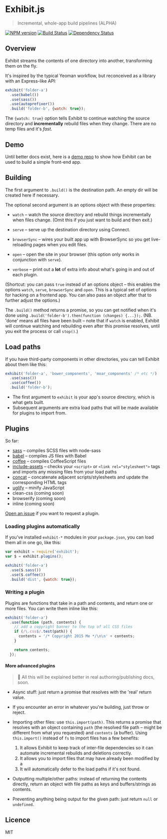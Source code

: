 # Exhibit.js

> Incremental, whole-app build pipelines (ALPHA)

[![NPM version][npm-image]][npm-url] [![Build Status][travis-image]][travis-url] [![Dependency Status][depstat-image]][depstat-url]


## Overview

Exhibit streams the contents of one directory into another, transforming them on the fly.

It's inspired by the typical Yeoman workflow, but reconceived as a library with an Express-like API:

```js
exhibit('folder-a')
  .use(babel())
  .use(sass())
  .use(autoprefixer())
  .build('folder-b', {watch: true});
```

The `{watch: true}` option tells Exhibit to continue watching the source directory and **incrementally** rebuild files when they change. There are no temp files and it's *fast*.


## Demo

Until better docs exist, here is a [demo repo](https://github.com/exhibitjs/demo) to show how Exhibit can be used to build a simple front-end app.


## Building

The first argument to `.build()` is the destination path. An empty dir will be created here if necessary.

The optional second argument is an options object with these properties:

- `watch` – watch the source directory and rebuild things incrementally when files change. (Omit this if you just want to build and then exit.)

- `serve` – serve up the destination directory using Connect.

- `browserSync` – wires your built app up with BrowserSync so you get live-reloading pages when you edit files.

- `open` – open the site in your browser (this option only works in conjunction with `serve`).

- `verbose` – print out a **lot** of extra info about what's going in and out of each plugin.

(Shortcut: you can pass `true` instead of an options object – this enables the options `watch`, `serve`, `browserSync` and `open`. This is a typical set of options for hacking on a frontend app. You can also pass an object after that to further adjust the options.)

The `.build()` method returns a promise, so you can get notified when it's done using `.build('folder-b').then(function (changes) {...});`. (NB. 'done' means all files have been built – note that if `watch` is enabled, Exhibit will continue watching and rebuilding even after this promise resolves, until you exit the process or call `stop()`.)

## Load paths

If you have third-party components in other directories, you can tell Exhibit about them like this:

```js
exhibit('folder-a', 'bower_components', 'moar_components' /* etc */)
  .use(sass())
  .use(coffee())
  .build('folder-b');
```

- The first argument to `exhibit` is your app's source directory, which is what gets built.
- Subsequent arguments are extra load paths that will be made available for plugins to import from.


## Plugins

So far:

- [sass](https://github.com/exhibitjs/exhibit-sass) – compiles SCSS files with node-sass
- [babel](https://github.com/exhibitjs/exhibit-babel) – compiles JS files with Babel
- [coffee](https://github.com/exhibitjs/exhibit-coffee) – compiles CoffeeScript files
- [include-assets](https://github.com/exhibitjs/exhibit-include-assets) – checks your `<script>` or `<link rel="stylesheet">` tags and imports any missing files from your load paths
- [concat](https://github.com/exhibitjs/exhibit-concat) – concatenate adjacent scripts/stylesheets and update the corresponding HTML tags
- [uglify](https://github.com/exhibitjs/exhibit-uglify) – minify JavaScript
- clean-css (coming soon)
- browserify (coming soon)
- inline (coming soon)

[Open an issue](https://github.com/callumlocke/exhibit/issues) if you want to request a plugin.


### Loading plugins automatically

If you've installed `exhibit-*` modules in your `package.json`, you can load them all in one go, like this:

```js
var exhibit = require('exhibit');
var $ = exhibit.plugins();

exhibit('folder-a')
  .use($.sass())
  .use($.coffee())
  .build('dist', {watch: true});
```

### Writing a plugin

Plugins are functions that take in a path and contents, and return one or more files. You can write them inline like this:

```js
exhibit('folder-a')
  .use(function (path, contents) {
    // add a copyright banner to the top of all CSS files
    if (/\.css$/.test(path)) {
      contents = '/* Copyright 2015 Me */\n\n' + contents;
    }

    return contents;
  });
```


#### More advanced plugins

> 🐝 All this will be explained better in real authoring/publishing docs, soon.

- Async stuff: just return a promise that resolves with the 'real' return value.

- If you encounter an error in whatever you're building, just throw or reject.

- Importing other files: use `this.import(path)`. This returns a promise that resolves with an object containing `path` (the resolved file path – might be different from what you requested) and `contents` (a buffer). Using `this.import()` instead of `fs` to import files has a few benefits:
  1. It allows Exhibit to keep track of inter-file dependencies so it can automate incremental rebuilds and deletions correctly.
  2. It allows you to import files that may have already been modified by a 
  3. It will automatically defer to the load paths if it's not found.

- Outputting multiple/other paths: instead of returning the contents directly, return an object with file paths as keys and buffers/strings as contents.

- Preventing anything being output for the given path: just return `null` or `undefined`.


## Licence

MIT


<!-- badge URLs -->
[npm-url]: https://npmjs.org/package/exhibit
[npm-image]: https://img.shields.io/npm/v/exhibit.svg?style=flat-square

[travis-url]: http://travis-ci.org/exhibitjs/exhibit
[travis-image]: https://img.shields.io/travis/exhibitjs/exhibit.svg?style=flat-square

[depstat-url]: https://david-dm.org/exhibitjs/exhibit
[depstat-image]: https://img.shields.io/david/exhibitjs/exhibit.svg?style=flat-square
